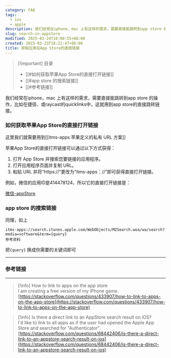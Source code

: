 ```yaml
---
category: FAQ
tags:
  - ios
  - apple
description: 我们经常在iphone，mac 上有这样的需求，需要直接能跳转到app store 的操作，比如在捷径、或raycast的quicklinks中，这就用到app store的直接跳转链接。
slug: search-in-appstore
modified: 2025-03-24T10:00:55+08:00
created: 2025-03-23T18:21:47+08:00
title: 获取应用在App Store的直链链接
---
```

> [!important] 目录
> 
> - [[#如何获取苹果App Store的直接打开链接]]
> - [[#app store 的搜索链接]]
> - [[#参考链接]]

我们经常在iphone，mac 上有这样的需求，需要直接能跳转到app store 的操作，比如在捷径、或raycast的quicklinks中，这就用到app store的直接跳转链接。

### 如何获取苹果App Store的直接打开链接

这里我们就需要用到[[itms-apps 苹果定义的私有 URL 方案]]

苹果App Store的直接打开链接可以通过以下方式获得：

1. 打开 App Store 并搜索您要链接的应用程序。
2. 打开应用程序页面并复制 URL。
3. 粘贴 URL 并将“https://”更改为“itms-apps：//”即可获得直接打开链接。

例如，微信的应用ID是414478124，所以它的直接打开链接是：

[微信-appStore](itms-apps://itunes.apple.com/app/id414478124)

### app store 的搜索链接

同理，如上

```Shell
itms-apps://search.itunes.apple.com/WebObjects/MZSearch.woa/wa/search?media=software&term={query}
参考资料
```

把`{query}` 换成你需要的关键词即可

---

### 参考链接

---

> [!info] How to link to apps on the app store  
> I am creating a free version of my iPhone game.  
> [https://stackoverflow.com/questions/433907/how-to-link-to-apps-on-the-app-store](https://stackoverflow.com/questions/433907/how-to-link-to-apps-on-the-app-store)  

> [!info] Is there a direct link to an AppStore search result on iOS?  
> I'd like to link to all apps as if the user had opened the Apple App Store and searched for &quot;Authenticator&quot;.  
> [https://stackoverflow.com/questions/68442406/is-there-a-direct-link-to-an-appstore-search-result-on-ios](https://stackoverflow.com/questions/68442406/is-there-a-direct-link-to-an-appstore-search-result-on-ios)